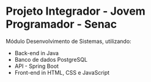 # Projeto Integrador - Jovem Programador - Senac

Módulo Desenvolvimento de Sistemas, utilizando:
- Back-end in Java
- Banco de dados PostgreSQL
- API - Spring Boot
- Front-end in HTML, CSS e JavaScript